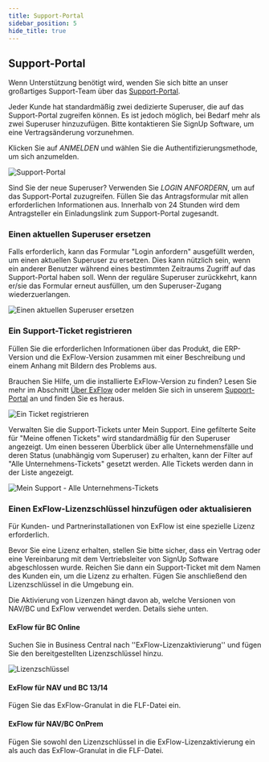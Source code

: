 ```yaml
---
title: Support-Portal
sidebar_position: 5
hide_title: true
---
```

## Support-Portal

Wenn Unterstützung benötigt wird, wenden Sie sich bitte an unser großartiges Support-Team über das [Support-Portal](https://support.signupsoftware.com/).

Jeder Kunde hat standardmäßig zwei dedizierte Superuser, die auf das Support-Portal zugreifen können. Es ist jedoch möglich, bei Bedarf mehr als zwei Superuser hinzuzufügen. Bitte kontaktieren Sie SignUp Software, um eine Vertragsänderung vorzunehmen.

Klicken Sie auf *ANMELDEN* und wählen Sie die Authentifizierungsmethode, um sich anzumelden.

![Support-Portal](@site/static/img/media/support-portal-sign-in-001.png)

Sind Sie der neue Superuser? Verwenden Sie *LOGIN ANFORDERN*, um auf das Support-Portal zuzugreifen. Füllen Sie das Antragsformular mit allen erforderlichen Informationen aus. Innerhalb von 24 Stunden wird dem Antragsteller ein Einladungslink zum Support-Portal zugesandt.

### Einen aktuellen Superuser ersetzen

Falls erforderlich, kann das Formular "Login anfordern" ausgefüllt werden, um einen aktuellen Superuser zu ersetzen. Dies kann nützlich sein, wenn ein anderer Benutzer während eines bestimmten Zeitraums Zugriff auf das Support-Portal haben soll. Wenn der reguläre Superuser zurückkehrt, kann er/sie das Formular erneut ausfüllen, um den Superuser-Zugang wiederzuerlangen.

![Einen aktuellen Superuser ersetzen](@site/static/img/media/support-portal-replace-a-super-user-002.png)

### Ein Support-Ticket registrieren

Füllen Sie die erforderlichen Informationen über das Produkt, die ERP-Version und die ExFlow-Version zusammen mit einer Beschreibung und einem Anhang mit Bildern des Problems aus.

Brauchen Sie Hilfe, um die installierte ExFlow-Version zu finden? Lesen Sie mehr im Abschnitt [Über ExFlow](https://support.signupsoftware.com/help-and-support/about-exflow/) oder melden Sie sich in unserem [Support-Portal](https://support.signupsoftware.com/knowledgebase/find-exflow-version/) an und finden Sie es heraus.

![Ein Ticket registrieren](@site/static/img/media/support-portal-register-a-ticket-003.png)

Verwalten Sie die Support-Tickets unter Mein Support. Eine gefilterte Seite für "Meine offenen Tickets" wird standardmäßig für den Superuser angezeigt. Um einen besseren Überblick über alle Unternehmensfälle und deren Status (unabhängig vom Superuser) zu erhalten, kann der Filter auf "Alle Unternehmens-Tickets" gesetzt werden. Alle Tickets werden dann in der Liste angezeigt.

![Mein Support - Alle Unternehmens-Tickets](@site/static/img/media/support-portal-all-company-tickets-004.png)

### Einen ExFlow-Lizenzschlüssel hinzufügen oder aktualisieren

Für Kunden- und Partnerinstallationen von ExFlow ist eine spezielle Lizenz erforderlich.

Bevor Sie eine Lizenz erhalten, stellen Sie bitte sicher, dass ein Vertrag oder eine Vereinbarung mit dem Vertriebsleiter von SignUp Software abgeschlossen wurde. Reichen Sie dann ein Support-Ticket mit dem Namen des Kunden ein, um die Lizenz zu erhalten. Fügen Sie anschließend den Lizenzschlüssel in die Umgebung ein.

Die Aktivierung von Lizenzen hängt davon ab, welche Versionen von NAV/BC und ExFlow verwendet werden. Details siehe unten.

#### ExFlow für BC Online

Suchen Sie in Business Central nach ''ExFlow-Lizenzaktivierung'' und fügen Sie den bereitgestellten Lizenzschlüssel hinzu.

![Lizenzschlüssel](@site/static/img/media/support-portal-license-key.png)<br/>

#### ExFlow für NAV und BC 13/14

Fügen Sie das ExFlow-Granulat in die FLF-Datei ein.<br/>

#### ExFlow für NAV/BC OnPrem

Fügen Sie sowohl den Lizenzschlüssel in die ExFlow-Lizenzaktivierung ein als auch das ExFlow-Granulat in die FLF-Datei.<br/>
